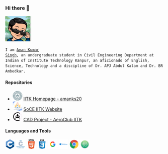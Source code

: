 ### Hi there 👋
<code><img height="80" src = "img/aman.jpeg"></code>
 
<code>I am [Aman Kumar Singh](https://home.iitk.ac.in/~amanks20/), an undergraduate student in Civil Engineering Department at Indian of Institute Technology Kanpur,
an aficionado of English, Science, Technology and a discipline of Dr. APJ Abdul Kalam and Dr. BR Ambedkar.</code>

#### Repositories
- <code><img height="30" src = "img/iitk.png"></code> [IITK Homepage - amanks20](https://github.com/amanks-20/iitk_home)
- <code><img height="30" src = "img/soce.png"></code> [SoCE IITK Website](https://github.com/SOCE-IITK/soce)
- <code><img height="30" src = "img/aero.png"></code> [CAD Project - AeroClub IITK](https://github.com/amanks-20/CAD-Project)

#### Languages and Tools
<code><img height="30" src = "https://raw.githubusercontent.com/github/explore/80688e429a7d4ef2fca1e82350fe8e3517d3494d/topics/cpp/cpp.png"></code>
<code><img height="30" src = "https://raw.githubusercontent.com/github/explore/80688e429a7d4ef2fca1e82350fe8e3517d3494d/topics/c/c.png"></code>
<code><img height="30" src = "https://raw.githubusercontent.com/github/explore/80688e429a7d4ef2fca1e82350fe8e3517d3494d/topics/html/html.png"></code>
<code><img height="30" src = "https://raw.githubusercontent.com/github/explore/80688e429a7d4ef2fca1e82350fe8e3517d3494d/topics/css/css.png"></code>
<code><img height="30" src = "https://raw.githubusercontent.com/github/explore/80688e429a7d4ef2fca1e82350fe8e3517d3494d/topics/google/google.png"></code>
<code><img height="30" src = "https://raw.githubusercontent.com/github/explore/80688e429a7d4ef2fca1e82350fe8e3517d3494d/topics/windows/windows.png"></code>
<code><img height="30" src = "https://raw.githubusercontent.com/github/explore/80688e429a7d4ef2fca1e82350fe8e3517d3494d/topics/chrome/chrome.png"></code>
<code><img height="30" src = "https://raw.githubusercontent.com/github/explore/80688e429a7d4ef2fca1e82350fe8e3517d3494d/topics/atom/atom.png"></code>
